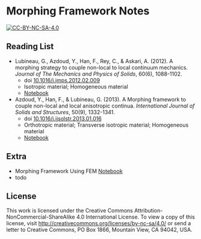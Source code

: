 Morphing Framework Notes
========================================

[![CC-BY-NC-SA-4.0](https://i.creativecommons.org/l/by-nc-sa/4.0/88x31.png)](https://creativecommons.org/licenses/by-nc-sa/4.0/)

## Reading List

* Lubineau, G., Azdoud, Y., Han, F., Rey, C., & Askari, A. (2012). A morphing strategy to couple non-local to local continuum mechanics. *Journal of The Mechanics and Physics of Solids*, 60(6), 1088-1102.
  * doi [10.1016/j.jmps.2012.02.009](https://doi.org/10.1016/j.jmps.2012.02.009)
  * Isotropic material; Homogeneous material
  * [Notebook](notebooks/文章阅读记录-2012-各向同性的均匀材料的耦合方法.md)
* Azdoud, Y., Han, F., & Lubineau, G. (2013). A Morphing framework to couple non-local and local anisotropic continua. *International Journal of Solids and Structures*, 50(9), 1332-1341.
  * doi [10.1016/j.ijsolstr.2013.01.016](https://doi.org/10.1016/j.ijsolstr.2013.01.016)
  * Orthotropic material; Transverse isotropic material; Homogeneous material
  * [Notebook](notebooks/文章阅读记录-2013-各向异性的均匀材料的耦合方法.md)
## Extra

* Morphing Framework Using FEM [Notebook](notebooks/笔记-耦合方法的有限元离散.md) 
* todo

## License

This work is licensed under the Creative Commons Attribution-NonCommercial-ShareAlike 4.0 International License. To view a copy of this license, visit <http://creativecommons.org/licenses/by-nc-sa/4.0/> or send a letter to Creative Commons, PO Box 1866, Mountain View, CA 94042, USA.
